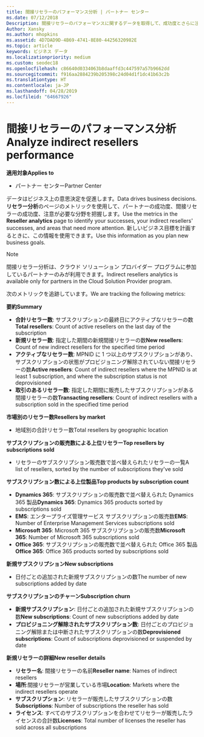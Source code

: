 ```yaml
---
title: 間接リセラーのパフォーマンス分析 | パートナー センター
ms.date: 07/12/2018
Description: 間接リセラーのパフォーマンスに関するデータを取得して、成功度とさらに注意が必要な領域を識別します。
Author: Xansky
ms.author: mhopkins
ms.assetid: 4D7DAD9D-4B69-4741-8E80-44256320982E
ms.topic: article
keywords: ビジネス データ
ms.localizationpriority: medium
ms.custom: seodec18
ms.openlocfilehash: c86640d0334063b8daaffd3c447597a57b9662dd
ms.sourcegitcommit: f916aa2884239b205398c24d04d1f1dc41b63c2b
ms.translationtype: HT
ms.contentlocale: ja-JP
ms.lasthandoff: 04/28/2019
ms.locfileid: "64667926"
---
```

# <a name="analyze-indirect-resellers-performance"></a><span data-ttu-id="83fe1-104">間接リセラーのパフォーマンス分析</span><span class="sxs-lookup"><span data-stu-id="83fe1-104">Analyze indirect resellers performance</span></span> 

<span data-ttu-id="83fe1-105">**適用対象**</span><span class="sxs-lookup"><span data-stu-id="83fe1-105">**Applies to**</span></span>
- <span data-ttu-id="83fe1-106">パートナー センター</span><span class="sxs-lookup"><span data-stu-id="83fe1-106">Partner Center</span></span>

<span data-ttu-id="83fe1-107">データはビジネス上の意思決定を促進します。</span><span class="sxs-lookup"><span data-stu-id="83fe1-107">Data drives business decisions.</span></span> <span data-ttu-id="83fe1-108">**リセラー分析**のページのメトリックを使用して、パートナーの成功度、間接リセラーの成功度、注意が必要な分野を把握します。</span><span class="sxs-lookup"><span data-stu-id="83fe1-108">Use the metrics in the **Reseller analytics** page to identify your successes, your indirect resellers' successes, and areas that need more attention.</span></span> <span data-ttu-id="83fe1-109">新しいビジネス目標を計画するときに、この情報を使用できます。</span><span class="sxs-lookup"><span data-stu-id="83fe1-109">Use this information as you plan new business goals.</span></span>

> [!NOTE]
> <span data-ttu-id="83fe1-110">間接リセラー分析は、クラウド ソリューション プロバイダー プログラムに参加しているパートナーのみが利用できます。</span><span class="sxs-lookup"><span data-stu-id="83fe1-110">Indirect resellers analytics is available only for partners in the Cloud Solution Provider program.</span></span>

<span data-ttu-id="83fe1-111">次のメトリックを追跡しています。</span><span class="sxs-lookup"><span data-stu-id="83fe1-111">We are tracking the following metrics:</span></span>

<span data-ttu-id="83fe1-112">**要約**</span><span class="sxs-lookup"><span data-stu-id="83fe1-112">**Summary**</span></span>  
 - <span data-ttu-id="83fe1-113">**合計リセラー数**: サブスクリプションの最終日にアクティブなリセラーの数</span><span class="sxs-lookup"><span data-stu-id="83fe1-113">**Total resellers**: Count of active resellers on the last day of the subscription</span></span>  
 - <span data-ttu-id="83fe1-114">**新規リセラー数**: 指定した期間の新規間接リセラーの数</span><span class="sxs-lookup"><span data-stu-id="83fe1-114">**New resellers**: Count of new indirect resellers for the specified time period</span></span>  
 - <span data-ttu-id="83fe1-115">**アクティブなリセラー数**: MPNID に 1 つ以上のサブスクリプションがあり、サブスクリプションの状態がプロビジョニング解除されていない間接リセラーの数</span><span class="sxs-lookup"><span data-stu-id="83fe1-115">**Active resellers**: Count of indirect resellers where the MPNID is at least 1 subscription, and where the subscription status is not deprovisioned</span></span>  
 - <span data-ttu-id="83fe1-116">**取引のあるリセラー数**: 指定した期間に販売したサブスクリプションがある間接リセラーの数</span><span class="sxs-lookup"><span data-stu-id="83fe1-116">**Transacting resellers**: Count of indirect resellers with a subscription sold in the specified time period</span></span>  

<span data-ttu-id="83fe1-117">**市場別のリセラー数**</span><span class="sxs-lookup"><span data-stu-id="83fe1-117">**Resellers by market**</span></span>  
 - <span data-ttu-id="83fe1-118">地域別の合計リセラー数</span><span class="sxs-lookup"><span data-stu-id="83fe1-118">Total resellers by geographic location</span></span>  

<span data-ttu-id="83fe1-119">**サブスクリプションの販売数による上位リセラー**</span><span class="sxs-lookup"><span data-stu-id="83fe1-119">**Top resellers by subscriptions sold**</span></span>
 - <span data-ttu-id="83fe1-120">リセラーのサブスクリプション販売数で並べ替えられたリセラーの一覧</span><span class="sxs-lookup"><span data-stu-id="83fe1-120">A list of resellers, sorted by the number of subscriptions they've sold</span></span>  

<span data-ttu-id="83fe1-121">**サブスクリプション数による上位製品**</span><span class="sxs-lookup"><span data-stu-id="83fe1-121">**Top products by subscription count**</span></span>  
 - <span data-ttu-id="83fe1-122">**Dynamics 365**: サブスクリプションの販売数で並べ替えられた Dynamics 365 製品</span><span class="sxs-lookup"><span data-stu-id="83fe1-122">**Dynamics 365**: Dynamics 365 products sorted by subscriptions sold</span></span>  
 - <span data-ttu-id="83fe1-123">**EMS**: エンタープライズ管理サービス サブスクリプションの販売数</span><span class="sxs-lookup"><span data-stu-id="83fe1-123">**EMS**: Number of Enterprise Management Services subscriptions sold</span></span>  
 - <span data-ttu-id="83fe1-124">**Microsoft 365**: Microsoft 365 サブスクリプションの販売数</span><span class="sxs-lookup"><span data-stu-id="83fe1-124">**Microsoft 365**: Number of Microsoft 365 subscriptions sold</span></span>  
 - <span data-ttu-id="83fe1-125">**Office 365**: サブスクリプションの販売数で並べ替えられた Office 365 製品</span><span class="sxs-lookup"><span data-stu-id="83fe1-125">**Office 365**: Office 365 products sorted by subscriptions sold</span></span>  

<span data-ttu-id="83fe1-126">**新規サブスクリプション**</span><span class="sxs-lookup"><span data-stu-id="83fe1-126">**New subscriptions**</span></span>  
 - <span data-ttu-id="83fe1-127">日付ごとの追加された新規サブスクリプションの数</span><span class="sxs-lookup"><span data-stu-id="83fe1-127">The number of new subscriptions added by date</span></span>  

<span data-ttu-id="83fe1-128">**サブスクリプションのチャーン**</span><span class="sxs-lookup"><span data-stu-id="83fe1-128">**Subscription churn**</span></span>  
 - <span data-ttu-id="83fe1-129">**新規サブスクリプション**: 日付ごとの追加された新規サブスクリプションの数</span><span class="sxs-lookup"><span data-stu-id="83fe1-129">**New subscriptions**: Count of new subscriptions added by date</span></span>  
 - <span data-ttu-id="83fe1-130">**プロビジョニング解除されたサブスクリプション数**: 日付ごとのプロビジョニング解除または中断されたサブスクリプションの数</span><span class="sxs-lookup"><span data-stu-id="83fe1-130">**Deprovisioned subscriptions**: Count of subscriptions deprovisioned or suspended by date</span></span>  

<span data-ttu-id="83fe1-131">**新規リセラーの詳細**</span><span class="sxs-lookup"><span data-stu-id="83fe1-131">**New reseller details**</span></span>  
 - <span data-ttu-id="83fe1-132">**リセラー名**: 間接リセラーの名前</span><span class="sxs-lookup"><span data-stu-id="83fe1-132">**Reseller name**: Names of indirect resellers</span></span>  
 - <span data-ttu-id="83fe1-133">**場所**:間接リセラーが営業している市場</span><span class="sxs-lookup"><span data-stu-id="83fe1-133">**Location**: Markets where the indirect resellers operate</span></span>  
 - <span data-ttu-id="83fe1-134">**サブスクリプション**: リセラーが販売したサブスクリプションの数</span><span class="sxs-lookup"><span data-stu-id="83fe1-134">**Subscriptions**: Number of subscriptions the reseller has sold</span></span>  
 - <span data-ttu-id="83fe1-135">**ライセンス**: すべてのサブスクリプションを合わせてリセラーが販売したライセンスの合計数</span><span class="sxs-lookup"><span data-stu-id="83fe1-135">**Licenses**: Total number of licenses the reseller has sold across all subscriptions</span></span>  
  
  